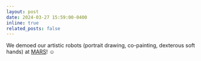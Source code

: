 ```yaml
---
layout: post
date: 2024-03-27 15:59:00-0400
inline: true
related_posts: false
---
```


We demoed our artistic robots (portrait drawing, co-painting, dexterous soft hands) at [MARS](https://marsconference.com/)! :relaxed:
